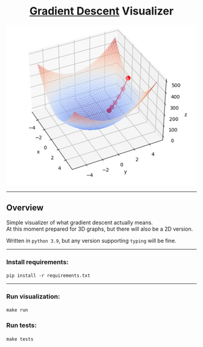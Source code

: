 
<h1 align="center"><a href="https://en.wikipedia.org/wiki/Gradient_descent">
Gradient Descent</a> Visualizer</h1>

<p align="center">
  <img src="graph.jpg" />
</p>  

******

## Overview

Simple visualizer of what gradient descent actually means.  
At this moment prepared for 3D graphs, but there will also be a 2D version.

Written in `python 3.9`, but any version supporting `typing` will be fine.

****
### Install requirements:  
`pip install -r requirements.txt`  

****

### Run visualization:  
`make run`

### Run tests:
`make tests`